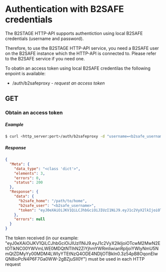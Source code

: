 # Authentication with B2SAFE credentials

The B2STAGE HTTP-API supports authentiction using local B2SAFE credentials (username and password).

Therefore, to use the B2STAGE HTTP-API service, you need a B2SAFE user on the B2SAFE instance which the HTTP-API is connected to. Please refer to the B2SAFE service if you need one.

To obatin an access token using local B2SAFE credentilas the following enpoint is available:

- /auth/b2safeproxy - *request an access token*


## **GET**
### Obtain an access token
##### Example
```bash
$ curl <http_server:port>/auth/b2safeproxy -d "username=<b2safe_username>&password=<b2safe_password>"
```
##### Response
```json
{
  "Meta": {
    "data_type": "<class 'dict'>", 
    "elements": 3, 
    "errors": 0, 
    "status": 200
  }, 
  "Response": {
    "data": {
      "b2safe_home": "/path/to/home", 
      "b2safe_user": "<b2safe_username>", 
      "token": "eyJ0eXAiOiJKV1QiLCJhbGciOiJIUzI1NiJ9.eyJ1c2VyX2lkIjoiOTcwM2MwN2EtOTlkNC00YWVmLWE0MDQtNTlhN2ZiYjhmYWRmIiwianRpIjoiYWIyNmU5NmQtZDMyYy00MDM4LWIyYTEtNzQ4ODE4NDljOTBkIn0.3z54pB8OqonEIwQN8ioPcN4P6F7Ga0WW-2gBZjuSIl0"
    }, 
    "errors": null
  }
}

```
The token received (in our example:
"eyJ0eXAiOiJKV1QiLCJhbGciOiJIUzI1NiJ9.eyJ1c2VyX2lkIjoiOTcwM2MwN2EtOTlkNC00YWVmLWE0MDQtNTlhN2ZiYjhmYWRmIiwianRpIjoiYWIyNmU5NmQtZDMyYy00MDM4LWIyYTEtNzQ4ODE4NDljOTBkIn0.3z54pB8OqonEIwQN8ioPcN4P6F7Ga0WW-2gBZjuSIl0Y") must be used in each HTTP request